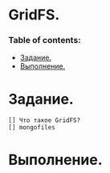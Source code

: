 # GridFS.

### Table of contents:
  - [Задание.](#задание)
  - [Выполнение.](#выполнение)
   

# Задание.
```
[] Что такое GridFS?
[] mongofiles
```
# Выполнение. 